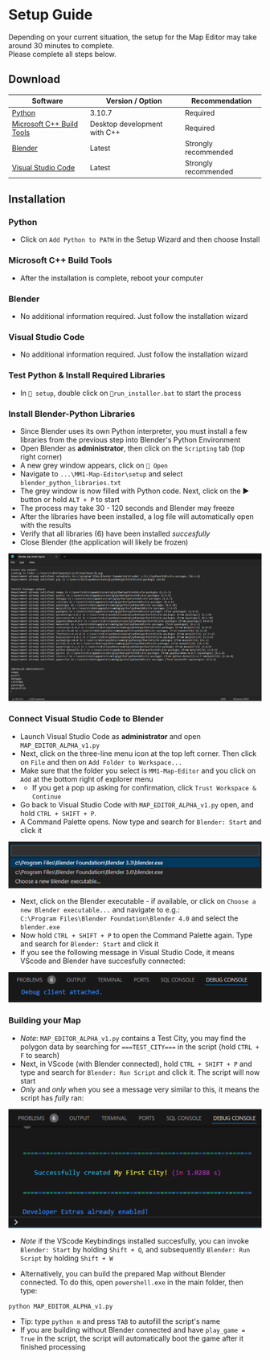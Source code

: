 # Setup Guide

Depending on your current situation, the setup for the Map Editor may take around 30 minutes to complete.  
Please complete all steps below.

## Download

| Software | Version / Option | Recommendation 
|-------------------------------------------------|------------------------------------------|----------------------------------|
| [Python ](https://www.python.org/ftp/python/3.10.7/python-3.10.7-amd64.exe) | 3.10.7 | Required |
| [Microsoft C++ Build Tools](https://visualstudio.microsoft.com/visual-cpp-build-tools/) | Desktop development with C++ | Required 
| [Blender ](https://www.blender.org/download/) | Latest | Strongly recommended
| [Visual Studio Code](https://code.visualstudio.com/download) | Latest | Strongly recommended |

## Installation
### Python
* Click on `Add Python to PATH` in the Setup Wizard and then choose Install

### Microsoft C++ Build Tools
* After the installation is complete, reboot your computer

### Blender
* No additional information required. Just follow the installation wizard

### Visual Studio Code
* No additional information required. Just follow the installation wizard

### Test Python & Install Required Libraries
* In `📁 setup`, double click on `📄run_installer.bat` to start the process

### Install Blender-Python Libraries
* Since Blender uses its own Python interpreter, you must install a few libraries from the previous step into Blender's Python Environment
* Open Blender as **administrator**, then click on the `Scripting` tab (top right corner)
* A new grey window appears, click on `📁 Open`
* Navigate to `...\MM1-Map-Editor\setup` and select `blender_python_libraries.txt`
* The grey window is now filled with Python code. Next, click on the ▶️ button or hold `ALT + P` to start
* The process may take 30 - 120 seconds and Blender may freeze
* After the libraries have been installed, a log file will automatically open with the results
* Verify that all libraries (6) have been installed *succesfully*
* Close Blender (the application will likely be frozen)

![Preview](../.github/images/setup/verify_blender_python_libraries.png)
				
### Connect Visual Studio Code to Blender
* Launch Visual Studio Code as **administrator** and open `MAP_EDITOR_ALPHA_v1.py`
* Next, click on the three-line menu icon at the top left corner. Then click on `File` and then on `Add Folder to Workspace...` 
* Make sure that the folder you select is `MM1-Map-Editor` and you click on `Add` at the bottom right of explorer menu
* * If you get a pop up asking for confirmation, click `Trust Workspace & Continue`
* Go back to Visual Studio Code with `MAP_EDITOR_ALPHA_v1.py` open, and hold `CTRL + SHIFT + P`. 
* A Command Palette opens. Now type and search for `Blender: Start` and click it

![Preview](../.github/images/setup/open_blender_exe_via_vscode.png)

* Next, click on the Blender executable - if available, or click on `Choose a new Blender executable...` and navigate to e.g.:  
`C:\Program Files\Blender Foundation\Blender 4.0` and select the `blender.exe`
* Now hold `CTRL + SHIFT + P` to open the Command Palette again. Type and search for `Blender: Start` and click it 
* If you see the following message in Visual Studio Code, it means VScode and Blender have succesfully connected:

![Preview](../.github/images/setup/success_vscode_connect_to_blender.png)

### Building your Map

* *Note*: `MAP_EDITOR_ALPHA_v1.py` contains a Test City, you may find the polygon data by searching for `===TEST_CITY===` in the script (hold `CTRL + F` to search)
* Next, in VScode (with Blender connected), hold `CTRL + SHIFT + P` and type and search for `Blender: Run Script` and click it. The script will now start
* *Only* and *only* when you see a message very similar to this, it means the script has *fully* ran:

![Preview](../.github/images/setup/success_ran_python_blender_code.png)

* *Note* if the VScode Keybindings installed succesfully, you can invoke `Blender: Start` by holding `Shift + Q`, and subsequently `Blender: Run Script` by holding `Shift + W`

* Alternatively, you can build the prepared Map without Blender connected. To do this, open `powershell.exe` in the main folder, then type:
```shell
python MAP_EDITOR_ALPHA_v1.py 
```

* Tip: type `python m` and press `TAB` to autofill the script's name
* If you are building without Blender connected and have `play_game = True` in the script, the script will automatically boot the game after it finished processing